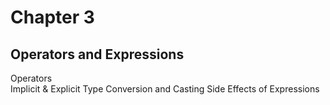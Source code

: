 # Chapter 3

## Operators and Expressions

Operators  
Implicit & Explicit Type Conversion and Casting
Side Effects of Expressions
